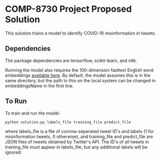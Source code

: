 COMP-8730 Project Proposed Solution
===================================

This solution trains a model to identify COVID-19 misinformation in tweets.

Dependencies
------------
The package dependencies are tensorflow, scikit-learn, and nltk.

Running the model also requires the 100-dimension fasttext English word embeddings [available here](https://github.com/pedrada88/crossembeddings-twitter).
By default, the model assumes this is in the same directory, but the path to this on the local system can be changed in embeddingsName in the first line.

To Run
------
To train and run the model:

	python solution.py labels_file training_file predict_file

where labels_file is a file of comma-seperated tweet ID's and labels (1 for misinformation tweets, 0 otherwise), and training_file and predict_file are JSON files of tweets obtained by
Twitter's API. The ID's of all tweets in training_file must appear in labels_file, but any additional labels will be ignored.
